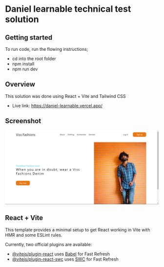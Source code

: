 # Daniel learnable technical test solution

## Getting started

To run code, run the flowing instructions;

- cd into the root folder
- npm install
- npm run dev

## Overview

This solution was done using React + Vite and Tailwind CSS

- Live link: https://daniel-learnable.vercel.app/

## Screenshot

![](./src/assets/learnable.png)

## React + Vite

This template provides a minimal setup to get React working in Vite with HMR and some ESLint rules.

Currently, two official plugins are available:

- [@vitejs/plugin-react](https://github.com/vitejs/vite-plugin-react/blob/main/packages/plugin-react/README.md) uses [Babel](https://babeljs.io/) for Fast Refresh
- [@vitejs/plugin-react-swc](https://github.com/vitejs/vite-plugin-react-swc) uses [SWC](https://swc.rs/) for Fast Refresh
